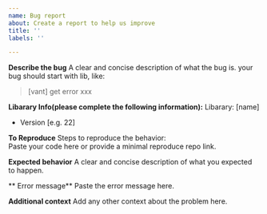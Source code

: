 ```yaml
---
name: Bug report
about: Create a report to help us improve
title: ''
labels: ''

---
```


**Describe the bug**
A clear and concise description of what the bug is.
your bug should start with lib, like:   
> [vant] get error xxx 

**Libarary Info(please complete the following information):**
   Libarary: [name]
 - Version [e.g. 22]

**To Reproduce**
Steps to reproduce the behavior:  
Paste your code here or provide a minimal reproduce repo link.


**Expected behavior**
 A clear and concise description of what you expected to happen.

** Error message**
Paste the error message here.


**Additional context**
Add any other context about the problem here.
